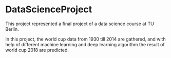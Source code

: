 # DataScienceProject
This project represented a final project of a data science course at TU Berlin.

In this project, the world cup data from 1930 till 2014 are gathered, and with help of different machine learning and deep learning algorithm the result of world cup 2018 are predicted.


